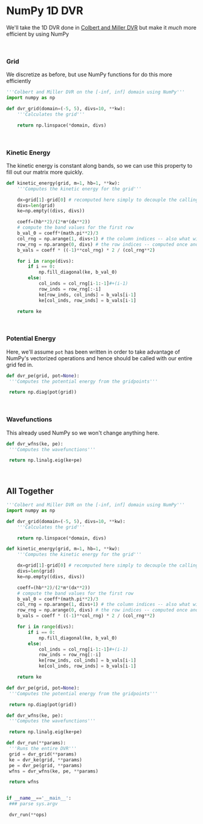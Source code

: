 <a id="numpy1ddvr" class="Section" style="width:0;height:0;margin:0;padding:0;">&zwnj;</a>

# NumPy 1D DVR

We'll take the 1D DVR done in  [Colbert and Miller DVR](Colbert%20and%20Miller.html) but make it  *much* more efficient by using NumPy

<a id="grid" class="Subsubsection" style="width:0;height:0;margin:0;padding:0;">&zwnj;</a>

### Grid

We discretize as before, but use NumPy functions for do this more efficiently

```python
'''Colbert and Miller DVR on the [-inf, inf] domain using NumPy'''
import numpy as np

def dvr_grid(domain=(-5, 5), divs=10, **kw):
    '''Calculates the grid'''

    return np.linspace(*domain, divs)
```

<a id="kineticenergy" class="Subsubsection" style="width:0;height:0;margin:0;padding:0;">&zwnj;</a>

### Kinetic Energy

The kinetic energy is constant along bands, so we can use this property to fill out our matrix more quickly.

```python
def kinetic_energy(grid, m=1, hb=1, **kw):
    '''Computes the kinetic energy for the grid'''

    dx=grid[1]-grid[0] # recomputed here simply to decouple the calling from dvr_grid
    divs=len(grid)
    ke=np.empty((divs, divs))

    coeff=(hb**2)/(2*m*(dx**2))
    # compute the band values for the first row
    b_val_0 = coeff*(math.pi**2)/3
    col_rng = np.arange(1, divs+1) # the column indices -- also what will be used for computing the off diagonal bands
    row_rng = np.arange(0, divs) # the row indices -- computed once and sliced
    b_vals = coeff * ((-1)**col_rng) * 2 / (col_rng**2)

    for i in range(divs):
        if i == 0:
            np.fill_diagonal(ke, b_val_0)
        else:
            col_inds = col_rng[i-1:-1]#+(i-1)
            row_inds = row_rng[:-i]
            ke[row_inds, col_inds] = b_vals[i-1]
            ke[col_inds, row_inds] = b_vals[i-1]

    return ke
```

<a id="potentialenergy" class="Subsubsection" style="width:0;height:0;margin:0;padding:0;">&zwnj;</a>

### Potential Energy

Here, we'll assume  `pot` has been written in order to take advantage of NumPy's vectorized operations and hence should be called with our entire grid fed in.

```python
def dvr_pe(grid, pot=None):
 '''Computes the potential energy from the gridpoints'''

 return np.diag(pot(grid))
```

<a id="wavefunctions" class="Subsubsection" style="width:0;height:0;margin:0;padding:0;">&zwnj;</a>

### Wavefunctions

This already used NumPy so we won't change anything here.

```python
def dvr_wfns(ke, pe):
 '''Computes the wavefunctions'''

 return np.linalg.eig(ke+pe)
```

<a id="alltogether" class="Subsection" style="width:0;height:0;margin:0;padding:0;">&zwnj;</a>

## All Together

```python
'''Colbert and Miller DVR on the [-inf, inf] domain using NumPy'''
import numpy as np

def dvr_grid(domain=(-5, 5), divs=10, **kw):
    '''Calculates the grid'''

    return np.linspace(*domain, divs)

def kinetic_energy(grid, m=1, hb=1, **kw):
    '''Computes the kinetic energy for the grid'''

    dx=grid[1]-grid[0] # recomputed here simply to decouple the calling from dvr_grid
    divs=len(grid)
    ke=np.empty((divs, divs))

    coeff=(hb**2)/(2*m*(dx**2))
    # compute the band values for the first row
    b_val_0 = coeff*(math.pi**2)/3
    col_rng = np.arange(1, divs+1) # the column indices -- also what will be used for computing the off diagonal bands
    row_rng = np.arange(0, divs) # the row indices -- computed once and sliced
    b_vals = coeff * ((-1)**col_rng) * 2 / (col_rng**2)

    for i in range(divs):
        if i == 0:
            np.fill_diagonal(ke, b_val_0)
        else:
            col_inds = col_rng[i-1:-1]#+(i-1)
            row_inds = row_rng[:-i]
            ke[row_inds, col_inds] = b_vals[i-1]
            ke[col_inds, row_inds] = b_vals[i-1]

    return ke

def dvr_pe(grid, pot=None):
 '''Computes the potential energy from the gridpoints'''

 return np.diag(pot(grid))

def dvr_wfns(ke, pe):
 '''Computes the wavefunctions'''

 return np.linalg.eig(ke+pe)

def dvr_run(**params):
 '''Runs the entire DVR'''
 grid = dvr_grid(**params)
 ke = dvr_ke(grid, **params)
 pe = dvr_pe(grid, **params)
 wfns = dvr_wfns(ke, pe, **params)

 return wfns


if __name__=='__main__':
 ### parse sys.argv

 dvr_run(**ops)
```
